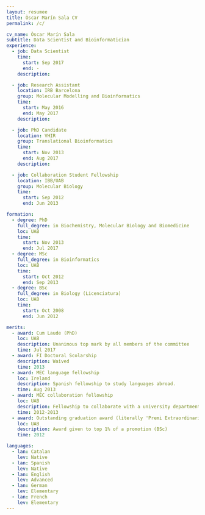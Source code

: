 ```yaml
---
layout: resumee
title: Òscar Marín Sala CV
permalink: /c/

cv_name: Òscar Marín Sala
subtitle: Data Scientist and Bioinformatician
experience:
  - job: Data Scientist
    time:
      start: Sep 2017
      end: -
    description: 

  - job: Research Assistant
    location: IRB Barcelona
    group: Molecular Modelling and Bioinformatics
    time:
      start: May 2016
      end: May 2017
    description: 

  - job: PhD Candidate
    location: VHIR
    group: Translational Bioinformatics
    time:
      start: Nov 2013
      end: Aug 2017
    description: 

  - job: Collaboration Student Fellowship
    location: IBB/UAB
    group: Molecular Biology
    time:
      start: Sep 2012
      end: Jun 2013

formation:
  - degree: PhD
    full_degree: in Biochemistry, Molecular Biology and Biomedicine
    loc: UAB
    time:
      start: Nov 2013
      end: Jul 2017
  - degree: MSc
    full_degree: in Bioinformatics
    loc: UAB
    time: 
      start: Oct 2012
      end: Sep 2013
  - degree: BSc
    full_degree: in Biology (Licenciatura)
    loc: UAB
    time:
      start: Oct 2008
      end: Jun 2012

merits: 
  - award: Cum Laude (PhD)
    loc: UAB
    description: Unanimous top mark by all members of the committee
    time: Jul 2017
  - award: FI Doctoral Scolarship
    description: Waived
    time: 2013
  - award: MEC language fellowship
    loc: Ireland
    description: Spanish fellowship to study languages abroad.
    time: Aug 2013
  - award: MEC collaboration fellowship
    loc: UAB
    description: Fellowship to collaborate with a university department during an academic year
    time: 2012-2013
  - award: Outstanding graduation award (literally 'Premi Extraordinari de Graduació')
    loc: UAB
    description: Award given to top 1% of a promotion (BSc)
    time: 2012

languages:
  - lan: Catalan
    lev: Native
  - lan: Spanish
    lev: Native
  - lan: English
    lev: Advanced
  - lan: German
    lev: Elementary
  - lan: French
    lev: Elementary
---
```

